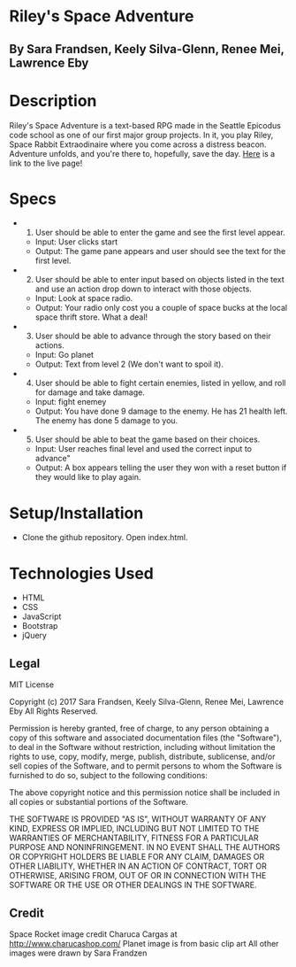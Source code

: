 # Riley's Space Adventure
## By Sara Frandsen, Keely Silva-Glenn, Renee Mei, Lawrence Eby

# Description

Riley's Space Adventure is a text-based RPG made in the Seattle Epicodus code school as one of our first major group projects. In it, you play Riley, Space Rabbit Extraodinaire where you come across a distress beacon. Adventure unfolds, and you're there to, hopefully, save the day. [Here](https://larryeby.github.io/week-5-group-project/) is a link to the live page!

# Specs

* 1) User should be able to enter the game and see the first level appear.
  * Input: User clicks start
  * Output: The game pane appears and user should see the text for the first level.


* 2) User should be able to enter input based on objects listed in the text and use an action drop down to interact with those objects.
  * Input: Look at space radio.
  * Output: Your radio only cost you a couple of space bucks at the local space thrift store. What a deal!


* 3) User should be able to advance through the story based on their actions.
  * Input: Go planet
  * Output: Text from level 2 (We don't want to spoil it).


* 4) User should be able to fight certain enemies, listed in yellow, and roll for damage and take damage.
  * Input: fight enemey
  * Output: You have done 9 damage to the enemy. He has 21 health left.
The enemy has done 5 damage to you.


* 5) User should be able to beat the game based on their choices.
  * Input: User reaches final level and used the correct input to advance"
  * Output: A box appears telling the user they won with a reset button if they would like to play again.

# Setup/Installation

* Clone the github repository. Open index.html.

# Technologies Used

* HTML
* CSS
* JavaScript
* Bootstrap
* jQuery

## Legal

MIT License

Copyright (c) 2017 Sara Frandsen, Keely Silva-Glenn, Renee Mei, Lawrence Eby
All Rights Reserved.

Permission is hereby granted, free of charge, to any person obtaining a copy
of this software and associated documentation files (the "Software"), to deal
in the Software without restriction, including without limitation the rights
to use, copy, modify, merge, publish, distribute, sublicense, and/or sell
copies of the Software, and to permit persons to whom the Software is
furnished to do so, subject to the following conditions:

The above copyright notice and this permission notice shall be included in all
copies or substantial portions of the Software.

THE SOFTWARE IS PROVIDED "AS IS", WITHOUT WARRANTY OF ANY KIND, EXPRESS OR
IMPLIED, INCLUDING BUT NOT LIMITED TO THE WARRANTIES OF MERCHANTABILITY,
FITNESS FOR A PARTICULAR PURPOSE AND NONINFRINGEMENT. IN NO EVENT SHALL THE
AUTHORS OR COPYRIGHT HOLDERS BE LIABLE FOR ANY CLAIM, DAMAGES OR OTHER
LIABILITY, WHETHER IN AN ACTION OF CONTRACT, TORT OR OTHERWISE, ARISING FROM,
OUT OF OR IN CONNECTION WITH THE SOFTWARE OR THE USE OR OTHER DEALINGS IN THE
SOFTWARE.

## Credit
Space Rocket image credit Charuca Cargas at http://www.charucashop.com/
Planet image is from basic clip art
All other images were drawn by Sara Frandzen
